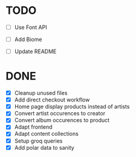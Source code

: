 # TODO

- [ ] Use Font API
- [ ] Add Biome

- [ ] Update README

# DONE

- [x] Cleanup unused files
- [x] Add direct checkout workflow
- [x] Home page display products instead of artists
- [x] Convert artist occurences to creator
- [x] Convert album occurences to product
- [x] Adapt frontend
- [x] Adapt content collections
- [x] Setup groq queries
- [x] Add polar data to sanity
